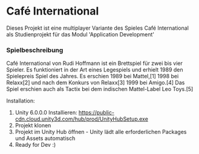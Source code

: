 # Café International

Dieses Projekt ist eine multiplayer Variante des Spieles Café International als Studienprojekt für das Modul 'Application Development'

### Spielbeschreibung
Café International von Rudi Hoffmann ist ein Brettspiel für zwei bis vier Spieler. Es funktioniert in der Art eines Legespiels und erhielt 1989 den Spielepreis Spiel des Jahres. 
Es erschien 1989 bei Mattel,[1] 1998 bei Relaxx[2] und nach dem Konkurs von Relaxx[3] 1999 bei Amigo.[4] Das Spiel erschien auch als Tactix bei dem indischen Mattel-Label Leo Toys.[5] 

Installation: 

1. Unity 6.0.0.0 Installieren: https://public-cdn.cloud.unity3d.com/hub/prod/UnityHubSetup.exe
2. Projekt klonen
3. Projekt im Unity Hub öffnen - Unity lädt alle erforderlichen Packages und Assets automatisch
4. Ready for Dev :)
